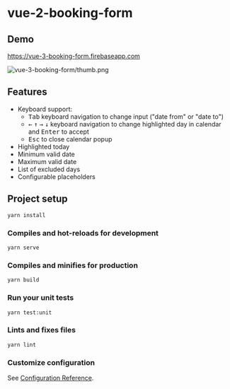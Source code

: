# vue-2-booking-form

## Demo

<https://vue-3-booking-form.firebaseapp.com>

![vue-3-booking-form/thumb.png](https://github.com/kumalg/vue-3-booking-form/blob/master/thumb.png)

## Features

- Keyboard support:
  - <kbd>Tab</kbd> keyboard navigation to change input ("date from" or "date to")
  - <kbd>←</kbd> <kbd>↑</kbd> <kbd>→</kbd> <kbd>↓</kbd> keyboard navigation to change highlighted day in calendar and <kbd>Enter</kbd> to accept
  - <kbd>Esc</kbd> to close calendar popup
- Highlighted today
- Minimum valid date
- Maximum valid date
- List of excluded days
- Configurable placeholders

## Project setup

```
yarn install
```

### Compiles and hot-reloads for development

```
yarn serve
```

### Compiles and minifies for production

```
yarn build
```

### Run your unit tests

```
yarn test:unit
```

### Lints and fixes files

```
yarn lint
```

### Customize configuration

See [Configuration Reference](https://cli.vuejs.org/config/).
